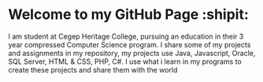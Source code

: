 # Welcome to my GitHub Page :shipit:
I am student at Cegep Heritage College, pursuing an education in their 3 year compressed Computer Science program.
I share some of my projects and assignments in my repository, my projects use Java, Javascript, Oracle, SQL Server, HTML & CSS, PHP, C#.
I use what i learn in my programs to create these projects and share them with the world

